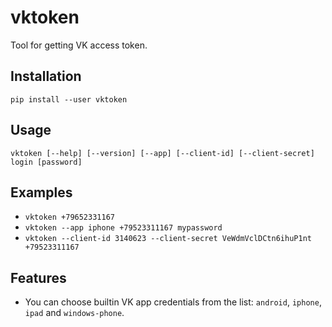 # vktoken
Tool for getting VK access token.

## Installation
`pip install --user vktoken`

## Usage
`vktoken [--help] [--version] [--app] [--client-id] [--client-secret] login [password]`

## Examples
* `vktoken +79652331167`  
* `vktoken --app iphone +79523311167 mypassword`
* `vktoken --client-id 3140623 --client-secret VeWdmVclDCtn6ihuP1nt +79523311167`

## Features
* You can choose builtin VK app credentials from the list: `android`, `iphone`, `ipad` and `windows-phone`.
